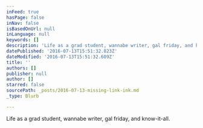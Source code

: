 ```yaml
---
inFeed: true
hasPage: false
inNav: false
isBasedOnUrl: null
inLanguage: null
keywords: []
description: 'Life as a grad student, wannabe writer, gal friday, and know-it-all.'
datePublished: '2016-07-13T15:51:32.823Z'
dateModified: '2016-07-13T15:51:32.609Z'
title: ''
authors: []
publisher: null
author: []
starred: false
sourcePath: _posts/2016-07-13-missing-link-ink.md
_type: Blurb

---
```

Life as a grad student, wannabe writer, gal friday, and know-it-all.